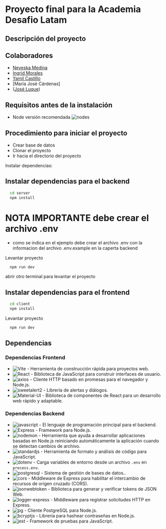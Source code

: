 # Proyecto final para la Academia Desafio Latam

## Descripción del proyecto




## Colaboradores

- [Neyeska Medina](https://github.com/NeyeskaMedina)
- [Ingrid Morales](https://github.com/ingrid-mo)
- [Yamil Castillo](https://github.com/YACSCH/)
- [María José Cárdenas]
- ([José Luque](https://github.com/Josetv4))


## Requisitos antes de la instalación

- Node versión recomendada ![nodes](https://img.shields.io/badge/node-v18.16.0-gray?style=flat&logo=node.js&logoColor=white&color=339933)

## Procedimiento para iniciar el proyecto

- Crear base de datos
- Clonar el proyecto
- Ir hacia el directorio del proyecto

Instalar dependencias:

## Instalar dependencias para el backend

```bash
  cd server
  npm install
```

# NOTA IMPORTANTE debe crear el archivo .env

- como se indica en el ejemplo debe crear el archivo .env con la informacion del archivo .env.example en la caperta backend

Levantar proyecto

```bash
  npm run dev
```

abrir otro terminal para levantar el proyecto

## Instalar dependencias para el frontend

```bash
  cd client
  npm install
```

Levantar proyecto

```bash
  npm run dev
```

## Dependencias

### Dependencias Frontend

- ![Vite](https://img.shields.io/badge/Vite-v4.5.0-gray?style=flat&logo=Vite&logoColor=white&color=646CFF) - Herramienta de construcción rápida para proyectos web.
- ![React](https://img.shields.io/badge/React-v18.2.0-gray?style=flat&logo=react&logoColor=white&color=61DAFB) - Biblioteca de JavaScript para construir interfaces de usuario.
- ![axios](https://img.shields.io/badge/axios-v0.25.0-gray?style=flat&logo=axios&logoColor=white&color=5A29E4) - Cliente HTTP basado en promesas para el navegador y Node.js.
- ![sweetalert2](https://img.shields.io/badge/sweetalert2-v11.2.7-gray?style=flat&logo=sweetalert&logoColor=white&color=8B5CF6) - Librería de alertas y diálogos.
- ![Material-UI](https://img.shields.io/badge/Material_UI-v5.3.0-gray?style=flat&logo=material-ui&logoColor=white&color=0081CB) - Biblioteca de componentes de React para un desarrollo web rápido y adaptable.

### Dependencias Backend

- ![javascript](https://img.shields.io/badge/javascript-gray?style=flat&logo=javascript&logoColor=white&color=F7DF1E) - El lenguaje de programación principal para el backend.
- ![Express](https://img.shields.io/badge/Express-v4.18.3-gray?style=flat&logo=Express&logoColor=white&color=000000) - Framework  para Node.js.
- ![nodemon](https://img.shields.io/badge/nodemon-v3.2.0-gray?style=flat&logo=nodemon&logoColor=white&color=76D04B) - Herramienta que ayuda a desarrollar aplicaciones basadas en Node.js reiniciando automáticamente la aplicación cuando se detectan cambios de archivo.
- ![standardjs](https://img.shields.io/badge/standardjs-v17.1.0-gray?style=flat&logo=standardjs&logoColor=white&color=F3DF49) - Herramienta de formato y análisis de código para JavaScript.
- ![dotenv](https://img.shields.io/badge/dotenv-v17.0.0-gray?style=flat&logo=dotenv&logoColor=white&color=ECD53F) -  Carga variables de entorno desde un archivo `.env` en `process.env`.
- ![postgresql](https://img.shields.io/badge/pg-v9.6.24-gray?style=flat&logo=postgresql&logoColor=white&color=4169E1) - Sistema de gestión de bases de datos..
- ![cors](https://img.shields.io/badge/cors-v2.8.5-gray?style=flat&color=000000) - Middleware de Express para habilitar el intercambio de recursos de origen cruzado (CORS).
- ![jsonwebtoken](https://img.shields.io/badge/jsonwebtoken-gray?style=flat&logo=jsonwebtoken&logoColor=white&color=000000) - Biblioteca para generar y verificar tokens de JSON Web.
- ![logger-express](https://img.shields.io/badge/logger--express-gray?style=flat&logo=node.js&logoColor=white&color=000000) - Middleware para registrar solicitudes HTTP en Express.
- ![pg](https://img.shields.io/badge/pg-gray?style=flat&logo=postgresql&logoColor=white&color=000000) - Cliente PostgreSQL para Node.js.
- ![bcryptjs](https://img.shields.io/badge/bcryptjs-gray?style=flat&logo=node.js&logoColor=white&color=000000) - Librería para hashear contraseñas en Node.js.
- ![jest](https://img.shields.io/badge/jest-gray?style=flat&logo=jest&logoColor=white&color=000000) - Framework de pruebas para JavaScript.

